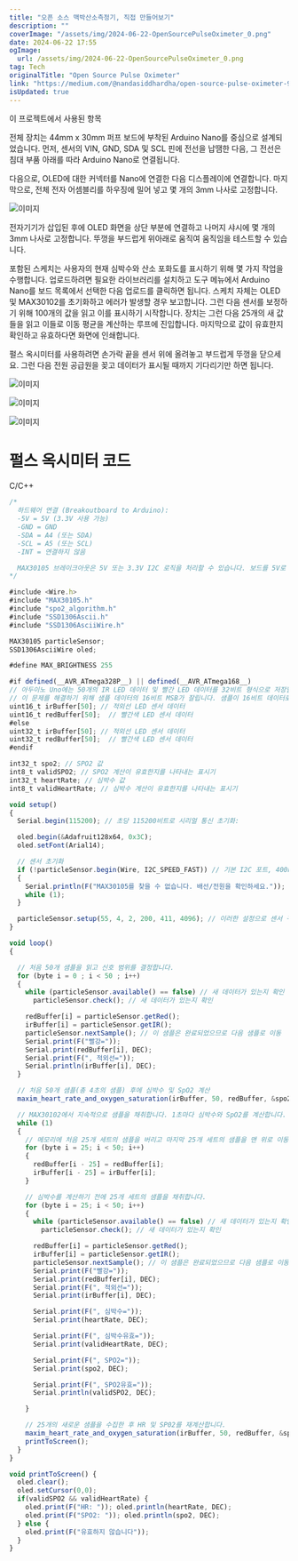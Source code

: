 ```yaml
---
title: "오픈 소스 맥박산소측정기, 직접 만들어보기"
description: ""
coverImage: "/assets/img/2024-06-22-OpenSourcePulseOximeter_0.png"
date: 2024-06-22 17:55
ogImage:
  url: /assets/img/2024-06-22-OpenSourcePulseOximeter_0.png
tag: Tech
originalTitle: "Open Source Pulse Oximeter"
link: "https://medium.com/@nandasiddhardha/open-source-pulse-oximeter-90c0e3b89628"
isUpdated: true
---
```


이 프로젝트에서 사용된 항목

전체 장치는 44mm x 30mm 퍼프 보드에 부착된 Arduino Nano를 중심으로 설계되었습니다. 먼저, 센서의 VIN, GND, SDA 및 SCL 핀에 전선을 납땜한 다음, 그 전선은 침대 부품 아래를 따라 Arduino Nano로 연결됩니다.

<!-- cozy-coder - 수평 -->

<ins class="adsbygoogle"
     style="display:block"
     data-ad-client="ca-pub-4877378276818686"
     data-ad-slot="1107185301"
     data-ad-format="auto"
     data-full-width-responsive="true"></ins>

<script>
     (adsbygoogle = window.adsbygoogle || []).push({});
</script>

다음으로, OLED에 대한 커넥터를 Nano에 연결한 다음 디스플레이에 연결합니다. 마지막으로, 전체 전자 어셈블리를 하우징에 밀어 넣고 몇 개의 3mm 나사로 고정합니다.

![이미지](/assets/img/2024-06-22-OpenSourcePulseOximeter_2.png)

전자기기가 삽입된 후에 OLED 화면을 상단 부분에 연결하고 나머지 샤시에 몇 개의 3mm 나사로 고정합니다. 뚜껑을 부드럽게 위아래로 움직여 움직임을 테스트할 수 있습니다.

포함된 스케치는 사용자의 현재 심박수와 산소 포화도를 표시하기 위해 몇 가지 작업을 수행합니다. 업로드하려면 필요한 라이브러리를 설치하고 도구 메뉴에서 Arduino Nano를 보드 목록에서 선택한 다음 업로드를 클릭하면 됩니다. 스케치 자체는 OLED 및 MAX30102를 초기화하고 에러가 발생할 경우 보고합니다. 그런 다음 센서를 보정하기 위해 100개의 값을 읽고 이를 표시하기 시작합니다. 장치는 그런 다음 25개의 새 값들을 읽고 이들로 이동 평균을 계산하는 루프에 진입합니다. 마지막으로 값이 유효한지 확인하고 유효하다면 화면에 인쇄합니다.

<!-- cozy-coder - 수평 -->

<ins class="adsbygoogle"
     style="display:block"
     data-ad-client="ca-pub-4877378276818686"
     data-ad-slot="1107185301"
     data-ad-format="auto"
     data-full-width-responsive="true"></ins>

<script>
     (adsbygoogle = window.adsbygoogle || []).push({});
</script>

펄스 옥시미터를 사용하려면 손가락 끝을 센서 위에 올려놓고 부드럽게 뚜껑을 닫으세요. 그런 다음 전원 공급원을 꽂고 데이터가 표시될 때까지 기다리기만 하면 됩니다.

![이미지](/assets/img/2024-06-22-OpenSourcePulseOximeter_3.png)

![이미지](/assets/img/2024-06-22-OpenSourcePulseOximeter_4.png)

![이미지](/assets/img/2024-06-22-OpenSourcePulseOximeter_5.png)

<!-- cozy-coder - 수평 -->

<ins class="adsbygoogle"
     style="display:block"
     data-ad-client="ca-pub-4877378276818686"
     data-ad-slot="1107185301"
     data-ad-format="auto"
     data-full-width-responsive="true"></ins>

<script>
     (adsbygoogle = window.adsbygoogle || []).push({});
</script>

# 펄스 옥시미터 코드

C/C++

```js
/*
  하드웨어 연결 (Breakoutboard to Arduino):
  -5V = 5V (3.3V 사용 가능)
  -GND = GND
  -SDA = A4 (또는 SDA)
  -SCL = A5 (또는 SCL)
  -INT = 연결하지 않음

  MAX30105 브레이크아웃은 5V 또는 3.3V I2C 로직을 처리할 수 있습니다. 보드를 5V로 전원 공급하는 것을 권장하지만 3.3V에서도 작동합니다.
*/

#include <Wire.h>
#include "MAX30105.h"
#include "spo2_algorithm.h"
#include "SSD1306Ascii.h"
#include "SSD1306AsciiWire.h"

MAX30105 particleSensor;
SSD1306AsciiWire oled;

#define MAX_BRIGHTNESS 255

#if defined(__AVR_ATmega328P__) || defined(__AVR_ATmega168__)
// 아두이노 Uno에는 50개의 IR LED 데이터 및 빨간 LED 데이터를 32비트 형식으로 저장할 충분한 SRAM이 없습니다.
// 이 문제를 해결하기 위해 샘플 데이터의 16비트 MSB가 잘립니다. 샘플이 16비트 데이터로 변환됩니다.
uint16_t irBuffer[50]; // 적외선 LED 센서 데이터
uint16_t redBuffer[50];  // 빨간색 LED 센서 데이터
#else
uint32_t irBuffer[50]; // 적외선 LED 센서 데이터
uint32_t redBuffer[50];  // 빨간색 LED 센서 데이터
#endif

int32_t spo2; // SPO2 값
int8_t validSPO2; // SPO2 계산이 유효한지를 나타내는 표시기
int32_t heartRate; // 심박수 값
int8_t validHeartRate; // 심박수 계산이 유효한지를 나타내는 표시기

void setup()
{
  Serial.begin(115200); // 초당 115200비트로 시리얼 통신 초기화:

  oled.begin(&Adafruit128x64, 0x3C);
  oled.setFont(Arial14);

  // 센서 초기화
  if (!particleSensor.begin(Wire, I2C_SPEED_FAST)) // 기본 I2C 포트, 400kHz 속도 사용
  {
    Serial.println(F("MAX30105를 찾을 수 없습니다. 배선/전원을 확인하세요."));
    while (1);
  }

  particleSensor.setup(55, 4, 2, 200, 411, 4096); // 이러한 설정으로 센서 구성
}

void loop()
{

  // 처음 50개 샘플을 읽고 신호 범위를 결정합니다.
  for (byte i = 0 ; i < 50 ; i++)
  {
    while (particleSensor.available() == false) // 새 데이터가 있는지 확인
      particleSensor.check(); // 새 데이터가 있는지 확인

    redBuffer[i] = particleSensor.getRed();
    irBuffer[i] = particleSensor.getIR();
    particleSensor.nextSample(); // 이 샘플은 완료되었으므로 다음 샘플로 이동
    Serial.print(F("빨강="));
    Serial.print(redBuffer[i], DEC);
    Serial.print(F(", 적외선="));
    Serial.println(irBuffer[i], DEC);
  }

  // 처음 50개 샘플(총 4초의 샘플) 후에 심박수 및 SpO2 계산
  maxim_heart_rate_and_oxygen_saturation(irBuffer, 50, redBuffer, &spo2, &validSPO2, &heartRate, &validHeartRate);

  // MAX30102에서 지속적으로 샘플을 채취합니다. 1초마다 심박수와 SpO2를 계산합니다.
  while (1)
  {
    // 메모리에 처음 25개 세트의 샘플을 버리고 마지막 25개 세트의 샘플을 맨 위로 이동합니다.
    for (byte i = 25; i < 50; i++)
    {
      redBuffer[i - 25] = redBuffer[i];
      irBuffer[i - 25] = irBuffer[i];
    }

    // 심박수를 계산하기 전에 25개 세트의 샘플을 채취합니다.
    for (byte i = 25; i < 50; i++)
    {
      while (particleSensor.available() == false) // 새 데이터가 있는지 확인
        particleSensor.check(); // 새 데이터가 있는지 확인

      redBuffer[i] = particleSensor.getRed();
      irBuffer[i] = particleSensor.getIR();
      particleSensor.nextSample(); // 이 샘플은 완료되었으므로 다음 샘플로 이동
      Serial.print(F("빨강="));
      Serial.print(redBuffer[i], DEC);
      Serial.print(F(", 적외선="));
      Serial.print(irBuffer[i], DEC);

      Serial.print(F(", 심박수="));
      Serial.print(heartRate, DEC);

      Serial.print(F(", 심박수유효="));
      Serial.print(validHeartRate, DEC);

      Serial.print(F(", SPO2="));
      Serial.print(spo2, DEC);

      Serial.print(F(", SPO2유효="));
      Serial.println(validSPO2, DEC);

    }

    // 25개의 새로운 샘플을 수집한 후 HR 및 SP02를 재계산합니다.
    maxim_heart_rate_and_oxygen_saturation(irBuffer, 50, redBuffer, &spo2, &validSPO2, &heartRate, &validHeartRate);
    printToScreen();
  }
}

void printToScreen() {
  oled.clear();
  oled.setCursor(0,0);
  if(validSPO2 && validHeartRate) {
    oled.print(F("HR: ")); oled.println(heartRate, DEC);
    oled.print(F("SPO2: ")); oled.println(spo2, DEC);
  } else {
    oled.print(F("유효하지 않습니다"));
  }
}
```
